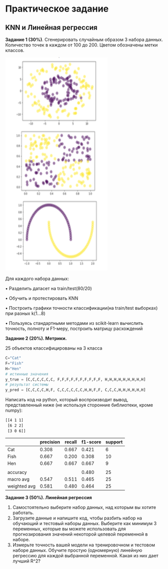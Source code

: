 # Практическое задание
## KNN и Линейная регрессия
**Задание 1 (30%)**. Сгенерировать случайным образом 3 набора данных. Количество точек в каждом от 100 до 200. Цветом обозначены метки классов. 

![Пример набора данных](example1.png)

Для каждого набора данных:

• Разделить датасет на train/test(80/20)

• Обучить и протестировать KNN

• Построить графики точности классификации(на train/test выборках) при разных k(1...8)

• Пользуясь стандартными методами из scikit-learn вычислить точность, полноту и F1-меру, построить матрицу расхождений

**Задание 2 (20%). Метрики.** 

25 объектов классифицированы на 3 класса

```Python
C="Cat"
F="Fish"
H="Hen"
# истинные значения
y_true = [C,C,C,C,C,C, F,F,F,F,F,F,F,F,F,F, H,H,H,H,H,H,H,H,H]
# результат системы
y_pred = [C,C,C,C,H,F, C,C,C,C,C,C,H,H,F,F, C,C,C,H,H,H,H,H,H]

```
Написать код на python, который воспроизводит вывод, представленный ниже (не используя сторонние библиотеки, кроме numpy):

```cmd
[[4 1 1]
 [6 2 2]
 [3 0 6]]
```

| | precision  | recall | f1-score|  support |
| ------------- | ------------- | ------------- | ------------- |------------- |
|  Cat | 0.308  | 0.667 | 0.421 | 6 |
|  Fish | 0.667  | 0.200 | 0.308 | 10 |
|  Hen | 0.667  | 0.667 | 0.667 | 9 |
||||||
| accuracy |  ||0.480 | 25 |
| macro avg |  0.547 | 0.511 | 0.465 | 25 |
| weighted avg | 0.581 | 0.480 | 0.464 | 25 |

**Задание 3 (50%). Линейная регрессия**
1. Самостоятельно выберите набор данных, над которым вы хотите работать. 
2. Загрузите  данные  и  напишите  код,  чтобы  разбить набор на  обучающий и тестовый наборы данных. Выберите как  минимум 3 переменных,  которые вы можете  использовать  для  прогнозирования  значений некоторой  целевой переменной в наборе.
3. Измерьте точность вашей модели на тренировочном и тестовом наборе данных. Обучите простую (одномерную) линейную  регрессию для  каждой  выбранной переменной. Какая из них дает лучший R^2?

